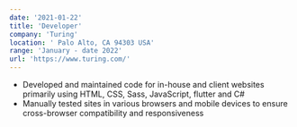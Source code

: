 ```yaml
---
date: '2021-01-22'
title: 'Developer'
company: 'Turing'
location: ' Palo Alto, CA 94303 USA'
range: 'January - date 2022'
url: 'https://www.turing.com/'
---
```


- Developed and maintained code for in-house and client websites primarily using HTML, CSS, Sass, JavaScript, flutter and C#
- Manually tested sites in various browsers and mobile devices to ensure cross-browser compatibility and responsiveness

